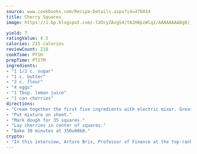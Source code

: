 ```yaml
---
source: www.cookbooks.com/Recipe-Details.aspx?id=478814
title: Cherry Squares
image: https://1.bp.blogspot.com/-lXOcyZAvgS4/YA2H0pzWlqI/AAAAAAAABg8/_HX4JI-WmFM0Tz684w_qYjP9vBzksmFNgCLcBGAsYHQ/s219/20.png

yield: 7
ratingValue: 4.5
calories: 215 calories
reviewCount: 218
cookTime: PT1H
prepTime: PT27M
ingredients:
- "1 1/2 c. sugar"
- "1 c. butter"
- "2 c. flour"
- "4 eggs"
- "1 Tbsp. lemon juice"
- "1 can cherries"
directions:
- "Cream together the first five ingredients with electric mixer. Grease and flour 9 x 13-inch cookie sheet with sides."
- "Put mixture on sheet."
- "Mark dough for 35 squares."
- "Lay cherries in center of squares."
- "Bake 30 minutes at 350u00b0."
crypto:
- "In this interview, Arturo Bris, Professor of Finance at the top-ranked business school IMD in Switzerland, analyses the risks associated with bitcoin."
---
```


